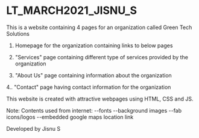 # LT_MARCH2021_JISNU_S
This is a website containing 4 pages for an organization called Green Tech Solutions

1. Homepage for the organization containing links to below pages  

2. "Services" page containing different type of services provided by the organization

3. "About Us" page containing information about the organization

4.. "Contact" page having contact information for the organization

This website is created with attractive webpages using HTML, CSS and JS.

Note: 
Contents used from internet:
--fonts
--background images
--fab icons/logos
--embedded google maps location link

Developed by
Jisnu S
